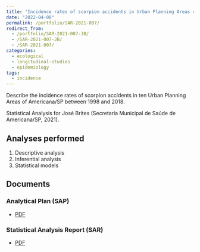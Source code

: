 ```yaml
---
title: 'Incidence rates of scorpion accidents in Urban Planning Areas of Americana/SP in 1998--2018'
date: "2022-04-08"
permalink: /portfolio/SAR-2021-007/
redirect_from:
  - /portfolio/SAR-2021-007-JB/
  - /SAR-2021-007-JB/
  - /SAR-2021-007/
categories:
  - ecological
  - longitudinal-studies
  - epidemiology
tags:
  - incidence
---
```


Describe the incidence rates of scorpion accidents in ten Urban Planning Areas of Americana/SP between 1998 and 2018.

Statistical Analysis for José Brites (Secretaria Municipal de Saúde de Americana/SP, 2021).

## Analyses performed

1. Descriptive analysis
1. Inferential analysis
1. Statistical models

## Documents

### Analytical Plan (SAP)

- [PDF][sap]

### Statistical Analysis Report (SAR)

- [PDF][sar]

<!-- ## Análises associadas -->

<!-- Esta análise é parte de um projeto maior e é suportada por outras análises, disponíveis abaixo. -->

<!-- **[assoc_title]** -->

<!-- <[assoc_link]> -->

<!-- --- -->

[sap]: /files/SAP-2021-007-JB-v01.pdf
[sar]: /files/SAR-2021-007-JB-v01.pdf
